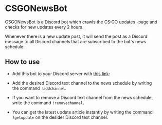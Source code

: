 # CSGONewsBot
CSGONewsBot is a Discord bot which crawls the CS:GO updates -page and checks for new updates every 2 hours.

Whenever there is a new update post, it will send the post as a Discord message to all Discord channels that are subscribed to the bot's news schedule.

## How to use
* Add this bot to your Discord server with [this link](https://discordapp.com/api/oauth2/authorize?client_id=562687174697549856&permissions=522304&scope=bot):

* Add the desired Discord text channel to the news schedule by writing the command `!addchannel`.

* If you want to remove a Discord text channel from the news schedule, write the command `!removechannel`.

* You can get the latest update article instantly by writing the command `!getupdate` on the desider Discord text channel.
